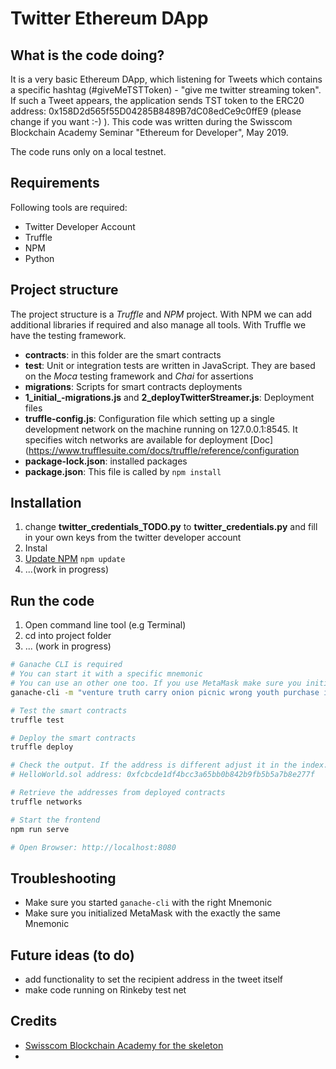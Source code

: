 # Twitter Ethereum DApp

## What is the code doing?

It is a very basic Ethereum DApp, which listening for Tweets which contains a specific hashtag (#giveMeTSTToken) - "give me twitter streaming token". If such a Tweet appears, the application sends TST token to the ERC20 address: 0x158D2d565f55D04285B8489B7dC08edCe9c0ffE9 (please change if you want :-) ). This code was written during the Swisscom Blockchain Academy Seminar "Ethereum for Developer", May 2019.

The code runs only on a local testnet. 

## Requirements

Following tools are required:

- Twitter Developer Account
- Truffle
- NPM
- Python

## Project structure

The project structure is a *Truffle*  and *NPM* project. With NPM we can add additional libraries if required and also manage all tools. With Truffle we have the testing framework.

- **contracts**: in this folder are the smart contracts   
- **test**: Unit or integration tests are written in JavaScript. They are based on the *Moca* testing framework and *Chai* for assertions   
- **migrations**: Scripts for smart contracts deployments   
- **1_initial_-migrations.js** and **2_deployTwitterStreamer.js**: Deployment files   
- **truffle-config.js**: Configuration file which setting up a single development network on the machine running on 127.0.0.1:8545. It specifies witch networks are available for deployment [Doc](https://www.trufflesuite.com/docs/truffle/reference/configuration   
- **package-lock.json**: installed packages   
- **package.json**: This file is called by `npm install`


## Installation

1. change **twitter_credentials_TODO.py** to **twitter_credentials.py** and fill in your own keys from the twitter developer account
2. Instal
3. [Update NPM](https://docs.npmjs.com/updating-packages-downloaded-from-the-registry) `npm update`
4. ...(work in progress)

## Run the code

1. Open command line tool (e.g Terminal)
2. cd into project folder
3. ... (work in progress)

```bash
# Ganache CLI is required
# You can start it with a specific mnemonic
# You can use an other one too. If you use MetaMask make sure you initialize MM with the same Mnemonic
ganache-cli -m "venture truth carry onion picnic wrong youth purchase injury cloud security danger"

# Test the smart contracts
truffle test

# Deploy the smart contracts
truffle deploy

# Check the output. If the address is different adjust it in the index.html
# HelloWorld.sol address: 0xfcbcde1df4bcc3a65bb0b842b9fb5b5a7b8e277f

# Retrieve the addresses from deployed contracts
truffle networks

# Start the frontend
npm run serve

# Open Browser: http://localhost:8080
```

## Troubleshooting

- Make sure you started `ganache-cli` with the right Mnemonic
- Make sure you initialized MetaMask with the exactly the same Mnemonic


## Future ideas (to do)

- add functionality to set the recipient address in the tweet itself
- make code running on Rinkeby test net

## Credits

- [Swisscom Blockchain Academy for the skeleton](https://github.com/swisscom-blockchain/dapp-skeleton)   
- 
